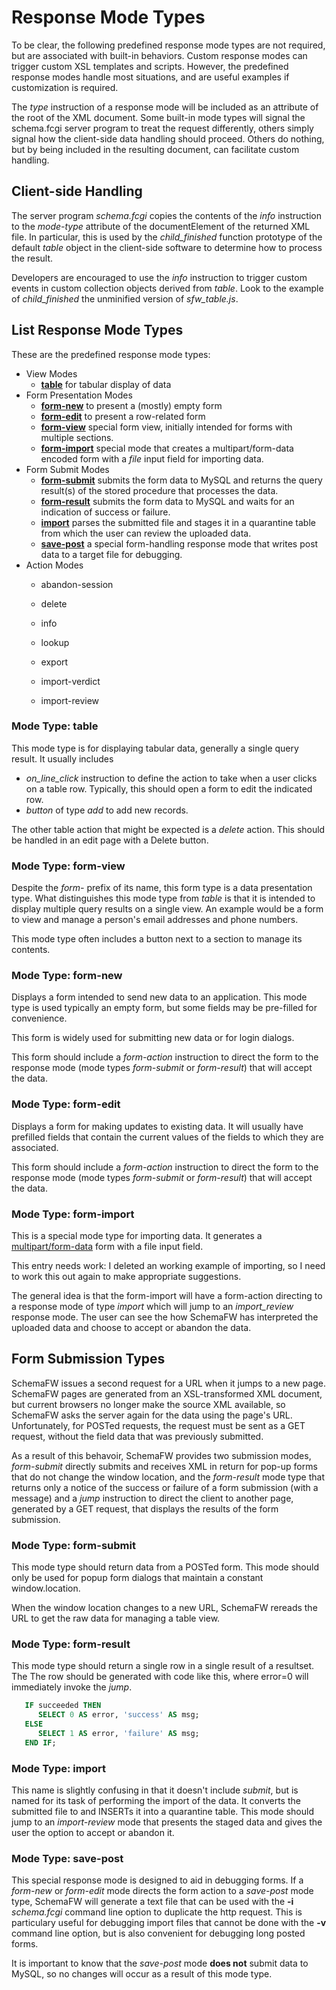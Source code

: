 # Response Mode Types

To be clear, the following predefined response mode types are not required,
but are associated with built-in behaviors.  Custom response modes can
trigger custom XSL templates and scripts.  However, the predefined response
modes handle most situations, and are useful examples if customization is
required.

The _type_ instruction of a response mode will be included as an attribute
of the root of the XML document.  Some built-in mode types will signal the
schema.fcgi server program to treat the request differently, others simply
signal how the client-side data handling should proceed.  Others do nothing,
but by being included in the resulting document, can facilitate custom handling.

## Client-side Handling

The server program _schema.fcgi_ copies the contents of the _info_ instruction
to the _mode-type_ attribute of the documentElement of the returned XML file.
In particular, this is used by the _child_finished_ function prototype of the
default _table_ object in the client-side software to determine how to process
the result.

Developers are encouraged to use the _info_ instruction to trigger custom
events in custom collection objects derived from _table_.  Look to the example
of _child_finished_ the unminified version of _sfw_table.js_.

## List Response Mode Types

These are the predefined response mode types:
- View Modes
  - **[table](#mode-type-table)** for tabular display of data
- Form Presentation Modes  
  - **[form-new](#mode-type-form-new)** to present a (mostly) empty form
  - **[form-edit](#mode-type-form-edit)** to present a row-related form
  - **[form-view](#mode-type-form-view)** special form view, initially intended
    for forms with multiple sections.
  - **[form-import](#mode-type-form-import)** special mode that creates a
    multipart/form-data encoded form with a _file_ input field for importing data.
- Form Submit Modes    
  - **[form-submit](#mode-type-form-submit)** submits the form data to MySQL and
    returns the query result(s) of the stored procedure that processes the data.
  - **[form-result](#mode-type-form-result)** submits the form data to MySQL and
    waits for an indication of success or failure.
  - **[import](#mode-type-import)** parses the submitted file and stages it
    in a quarantine table from which the user can review the uploaded data.
  - **[save-post](#mode-type-save-post)** a special form-handling response mode
    that writes post data to a target file for debugging.
- Action Modes
  - abandon-session
  - delete
  - info
  - lookup

  - export
  - import-verdict
  - import-review

### Mode Type: table

This mode type is for displaying tabular data, generally a single query
result.  It usually includes
- *on_line_click* instruction to define the action to take when a user clicks
   on a table row.  Typically, this should open a form to edit the indicated row.
- _button_ of type _add_ to add new records.

The other table action that might be expected is a _delete_ action.  This should
be handled in an edit page with a Delete button.

### Mode Type: form-view

Despite the _form-_ prefix of its name, this form type is a data presentation
type.  What distinguishes this mode type from _table_ is that it is intended to
display multiple query results on a single view.  An example would be a form to
view and manage a person's email addresses and phone numbers.

This mode type often includes a button next to a section to manage its contents.

### Mode Type: form-new

Displays a form intended to send new data to an application.  This mode type
is used typically an empty form, but some fields may be pre-filled for convenience.

This form is widely used for submitting new data or for login dialogs.

This form should include a _form-action_ instruction to direct the form to the
response mode (mode types _form-submit_ or _form-result_) that will accept the data.

### Mode Type: form-edit

Displays a form for making updates to existing data.  It will usually have
prefilled fields that contain the current values of the fields to which they
are associated.

This form should include a _form-action_ instruction to direct the form to the
response mode (mode types _form-submit_ or _form-result_) that will accept the data.

### Mode Type: form-import

This is a special mode type for importing data.  It generates a
[multipart/form-data](https://www.w3.org/TR/html401/interact/forms.html#h-17.13.4.2)
form with a file input field.

This entry needs work: I deleted an working example of importing, so I need to work
this out again to make appropriate suggestions.

The general idea is that the form-import will have a form-action directing to a
response mode of type _import_ which will jump to an _import_review_ response mode.
The user can see the how SchemaFW has interpreted the uploaded data and choose to
accept or abandon the data.

## Form Submission Types

SchemaFW issues a second request for a URL when it jumps to a new page.  SchemaFW
pages are generated from an XSL-transformed XML document, but current browsers no
longer make the source XML available, so SchemaFW asks the server again for the
data using the page's URL.  Unfortunately, for POSTed requests, the request must
be sent as a GET request, without the field data that was previously submitted.

As a result of this behavoir, SchemaFW provides two submission modes, _form-submit_
directly submits and receives XML in return for pop-up forms that do not change
the window location, and the _form-result_ mode type that returns only a notice
of the success or failure of a form submission (with a message) and a _jump_
instruction to direct the client to another page, generated by a GET request,
that displays the results of the form submission.

### Mode Type: form-submit

This mode type should return data from a POSTed form.  This mode should only
be used for popup form dialogs that maintain a constant window.location.

When the window location changes to a new URL, SchemaFW rereads the URL to get the
raw data for managing a table view.

### Mode Type: form-result

This mode type should return a single row in a single result of a resultset.  The
The row should be generated with code like this, where error=0 will immediately
invoke the _jump_.  

~~~sql
   IF succeeded THEN
      SELECT 0 AS error, 'success' AS msg;
   ELSE
      SELECT 1 AS error, 'failure' AS msg;
   END IF;
~~~

### Mode Type: import

This name is slightly confusing in that it doesn't include _submit_, but is named
for its task of performing the import of the data.  It converts the submitted
file to and INSERTs it into a quarantine table.  This mode should jump to an
_import-review_ mode that presents the staged data and gives the user the option
to accept or abandon it.

### Mode Type: save-post

This special response mode is designed to aid in debugging forms.  If a _form-new_
or _form-edit_ mode directs the form action to a _save-post_ mode type, SchemaFW
will generate a text file that can be used with the **-i** _schema.fcgi_ command
line option to duplicate the http request.  This is particulary useful for debugging
import files that cannot be done with the **-v** command line option, but is also
convenient for debugging long posted forms.

It is important to know that the _save-post_ mode **does not** submit data to MySQL,
so no changes will occur as a result of this mode type.
